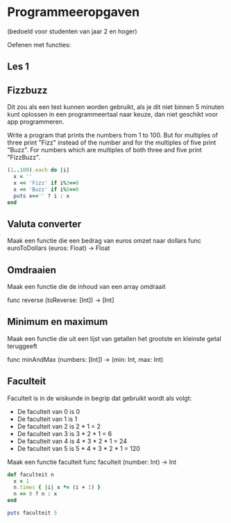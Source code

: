 # Programmeeropgaven

(bedoeld voor studenten van jaar 2 en hoger)

Oefenen met functies:

## Les 1

## Fizzbuzz
Dit zou als een test kunnen worden gebruikt, als je dit niet binnen 5 minuten kunt oplossen in een programmeertaal naar keuze, dan niet geschikt voor app programmeren. 

Write a program that prints the numbers from 1 to 100. But for multiples of three print "Fizz" instead of the number and for the multiples of five print "Buzz". For numbers which are multiples of both three and five print "FizzBuzz".

```ruby
(1..100).each do |i|
  x = ''
  x << 'Fizz' if i%3==0
  x << 'Buzz' if i%5==0
  puts x=='' ? i : x
end
```

## Valuta converter
Maak een functie die een bedrag van euros omzet naar dollars
func euroToDollars (euros: Float) -> Float

## Omdraaien
Maak een functie die de inhoud van een array omdraait 

func reverse (toReverse: [Int]) -> [Int]

## Minimum en maximum
Maak een functie die uit een lijst van getallen het grootste en kleinste getal teruggeeft

func minAndMax (numbers: [Int]) -> (min: Int, max: Int) 

## Faculteit
Faculteit is in de wiskunde in begrip dat gebruikt wordt als volgt: 
- De faculteit van 0 is 0
- De faculteit van 1 is 1
- De faculteit van 2 is 2 * 1 = 2
- De faculteit van 3 is 3 * 2 * 1 = 6
- De faculteit van 4 is 4 * 3 * 2 * 1 = 24
- De faculteit van 5 is 5 * 4 * 3 * 2 * 1 = 120

Maak een functie faculteit
func faculteit (number: Int) -> Int

```ruby
def faculteit n
  x = 1
  n.times { |i| x *= (i + 1) }
  n == 0 ? n : x
end

puts faculteit 5
```
